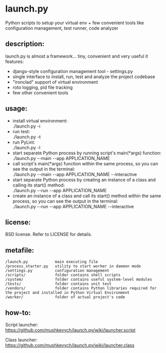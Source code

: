 launch.py
=========

Python scripts to setup your virtual env + few convenient tools like configuration management, test runner, code analyzer

## description: ##

launch.py is almost a framework... tiny, convenient and very useful
it features:
* django-style configuration management tool - settings.py
* single interface to install, run, test and analyze the project codebase
* "ironclad" support of virtual environment 
* roto logging, pid file tracking
* few other convenient tools

## usage: ##

* install virtual environment:  
./launch.py -i
* run test:   
./launch.py -t
* run PyLint:   
./launch.py -l
* start separate Python process by running script's main(*args) function:  
./launch.py --main --app APPLICATION_NAME
* call script's main(*args) function within the same process, so you can see the output in the terminal:  
./launch.py --main --app APPLICATION_NAME --interactive
* start separate Python process by creating an instance of a class and calling its start() method:  
./launch.py --run --app APPLICATION_NAME
* create an instance of a class and call its start() method within the same process, so you can see the output in the terminal:  
./launch.py --run --app APPLICATION_NAME --interactive

## license: ##

BSD license. Refer to LICENSE for details.

## metafile: ##

    /launch.py            main executing file  
    /process_starter.py   utility to start worker in daemon mode  
    /settings.py          configuration management  
    /scripts/             folder contains shell scripts  
    /system/              folder contains useful system-level modules  
    /tests/               folder contains unit test  
    /vendors/             folder contains Python libraries required for the project and installed in Python Virtual Environment  
    /worker/              folder of actual project's code  

## how-to: ##

Script launcher: https://github.com/mushkevych/launch.py/wiki/launcher.script  

Class launcher: https://github.com/mushkevych/launch.py/wiki/launcher.class  
